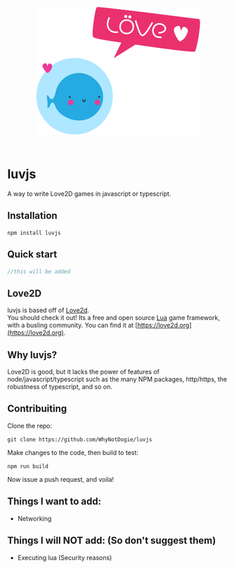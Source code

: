 <div align="center">
    <p>
        <a href="https://love2d.org"><img src="https://raw.githubusercontent.com/WhyNotDogie/luvjs/main/readme/love2d-logo.png"/></a>
    </p>
    <br>
</div>

# luvjs  
A way to write Love2D games in javascript or typescript.  
## Installation
```shell
npm install luvjs
```
## Quick start
```js
//this will be added
```
## Love2D
luvjs is based off of [Love2d](https://love2d.org).  
You should check it out! Its a free and open source [Lua](https://www.lua.org/about.html) game framework,
with a busling community. You can find it at [https://love2d.org](https://love2d.org).

## Why luvjs?
Love2D is good, but it lacks the power of features of node/javascript/typescript such as the many NPM packages,
http/https, the robustness of typescript, and so on.

## Contribuiting
Clone the repo:  
```shell
git clone https://github.com/WhyNotDogie/luvjs
```  
Make changes to the code, then build to test:  
```shell
npm run build
```  
Now issue a push request, and voila!

## Things I want to add:
- Networking

## Things I will NOT add: (So don't suggest them)
- Executing lua (Security reasons)
